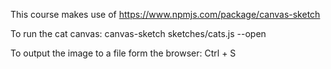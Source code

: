 This course makes use of https://www.npmjs.com/package/canvas-sketch

To run the cat canvas:  canvas-sketch sketches/cats.js --open

To output the image to a file form the browser: Ctrl + S  